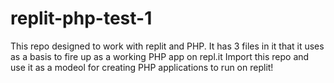 # replit-php-test-1

This repo designed to work with replit and PHP. It has 3 files in it that it uses as a basis to fire up as a working PHP app on repl.it
Import this repo and use it as a modeol for creating PHP applications to run on replit!
